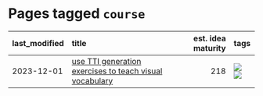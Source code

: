 # Pages tagged `course`

|last_modified|title|est. idea maturity|tags
|:---|:---|---:|:---|
|2023-12-01|[use TTI generation exercises to teach visual vocabulary](../tti-for-visual-vocab.md)|218|[![](https://img.shields.io/badge/tag-course-8b768)](../tags/course.md) [![](https://img.shields.io/badge/tag-education-be4650)](../tags/education.md)|